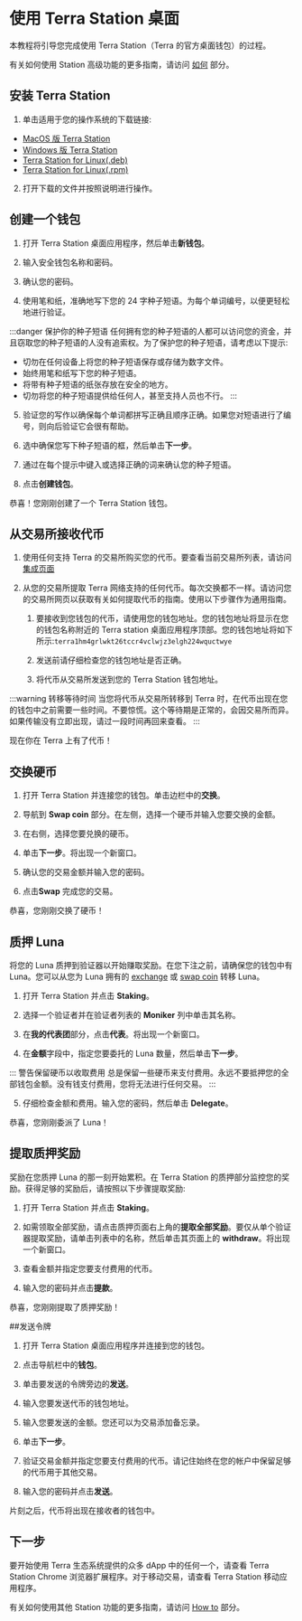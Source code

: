 # 使用 Terra Station 桌面

本教程将引导您完成使用 Terra Station（Terra 的官方桌面钱包）的过程。

有关如何使用 Station 高级功能的更多指南，请访问 [如何](/zh/How-to/Terra-Station/Wallet.html) 部分。

## 安装 Terra Station

1. 单击适用于您的操作系统的下载链接:

- [MacOS 版 Terra Station](https://github.com/terra-money/station/releases/download/v3.5.0/Terra.Station-1.1.0.dmg)
- [Windows 版 Terra Station](https://github.com/terra-money/station/releases/download/v3.5.0/Terra.Station.Setup.1.1.0.exe)
- [Terra Station for Linux(.deb)](https://github.com/terra-money/station/releases/download/v3.5.0/station-electron_1.1.1_amd64.deb)
- [Terra Station for Linux(.rpm)](https://github.com/terra-money/station/releases/download/v3.5.0/station-electron-1.1.1.x86_64.rpm)

2. 打开下载的文件并按照说明进行操作。

## 创建一个钱包

1. 打开 Terra Station 桌面应用程序，然后单击**新钱包**。

2. 输入安全钱包名称和密码。

3. 确认您的密码。

4. 使用笔和纸，准确地写下您的 24 字种子短语。为每个单词编号，以便更轻松地进行验证。

:::danger 保护你的种子短语
任何拥有您的种子短语的人都可以访问您的资金，并且窃取您的种子短语的人没有追索权。为了保护您的种子短语，请考虑以下提示:

- 切勿在任何设备上将您的种子短语保存或存储为数字文件。
- 始终用笔和纸写下您的种子短语。
- 将带有种子短语的纸张存放在安全的地方。
- 切勿将您的种子短语提供给任何人，甚至支持人员也不行。
:::

5. 验证您的写作以确保每个单词都拼写正确且顺序正确。如果您对短语进行了编号，则向后验证它会很有帮助。

5. 选中确保您写下种子短语的框，然后单击**下一步**。

6. 通过在每个提示中键入或选择正确的词来确认您的种子短语。

7. 点击**创建钱包**。

恭喜！您刚刚创建了一个 Terra Station 钱包。

## 从交易所接收代币

1. 使用任何支持 Terra 的交易所购买您的代币。要查看当前交易所列表，请访问 [集成页面](/zh/Reference/integrations.html#exchanges)

1. 从您的交易所提取 Terra 网络支持的任何代币。每次交换都不一样。请访问您的交易所网页以获取有关如何提取代币的指南。使用以下步骤作为通用指南。

    1. 要接收到您钱包的代币，请使用您的钱包地址。您的钱包地址将显示在您的钱包名称附近的 Terra station 桌面应用程序顶部。您的钱包地址将如下所示:`terra1hm4grlwkt26tccr4vclwjz3elgh224wquctwye`

    1. 发送前请仔细检查您的钱包地址是否正确。

    1. 将代币从交易所发送到您的 Terra Station 钱包地址。

:::warning 转移等待时间
当您将代币从交易所转移到 Terra 时，在代币出现在您的钱包中之前需要一些时间。不要惊慌。这个等待期是正常的，会因交易所而异。如果传输没有立即出现，请过一段时间再回来查看。
:::

现在你在 Terra 上有了代币！ 

## 交换硬币

1. 打开 Terra Station 并连接您的钱包。单击边栏中的**交换**。

2. 导航到 **Swap coin** 部分。在左侧，选择一个硬币并输入您要交换的金额。

3. 在右侧，选择您要兑换的硬币。

4. 单击**下一步**。将出现一个新窗口。

5. 确认您的交易金额并输入您的密码。

6. 点击**Swap** 完成您的交易。

恭喜，您刚刚交换了硬币！

## 质押 Luna

将您的 Luna 质押到验证器以开始赚取奖励。在您下注之前，请确保您的钱包中有 Luna。您可以从您为 Luna 拥有的 [exchange](#receive-tokens-from-an-exchange) 或 [swap coin](#swap-coins) 转移 Luna。

1. 打开 Terra Station 并点击 **Staking**。

2. 选择一个验证者并在验证者列表的 **Moniker** 列中单击其名称。

3. 在**我的代表团**部分，点击**代表**。将出现一个新窗口。

4. 在**金额**字段中，指定您要委托的 Luna 数量，然后单击**下一步**。

::: 警告保留硬币以收取费用
总是保留一些硬币来支付费用。永远不要抵押您的全部钱包金额。没有钱支付费用，您将无法进行任何交易。
:::

5. 仔细检查金额和费用。输入您的密码，然后单击 **Delegate**。

恭喜，您刚刚委派了 Luna！

## 提取质押奖励

奖励在您质押 Luna 的那一刻开始累积。在 Terra Station 的质押部分监控您的奖励。获得足够的奖励后，请按照以下步骤提取奖励:

1. 打开 Terra Station 并点击 **Staking**。

2. 如需领取全部奖励，请点击质押页面右上角的**提取全部奖励**。要仅从单个验证器提取奖励，请单击列表中的名称，然后单击其页面上的 **withdraw**。将出现一个新窗口。

2. 查看金额并指定您要支付费用的代币。

3. 输入您的密码并点击**提款**。

恭喜，您刚刚提取了质押奖励！

##发送令牌

1. 打开 Terra Station 桌面应用程序并连接到您的钱包。

2. 点击导航栏中的**钱包**。

3. 单击要发送的令牌旁边的**发送**。

3. 输入您要发送代币的钱包地址。

4. 输入您要发送的金额。您还可以为交易添加备忘录。

5. 单击**下一步**。

6. 验证交易金额并指定您要支付费用的代币。请记住始终在您的帐户中保留足够的代币用于其他交易。

7. 输入您的密码并点击**发送**。

片刻之后，代币将出现在接收者的钱包中。

## 下一步

要开始使用 Terra 生态系统提供的众多 dApp 中的任何一个，请查看 Terra Station Chrome 浏览器扩展程序。对于移动交易，请查看 Terra Station 移动应用程序。

有关如何使用其他 Station 功能的更多指南，请访问 [How to](/zh/How-to/Terra-Station/Wallet.html) 部分。